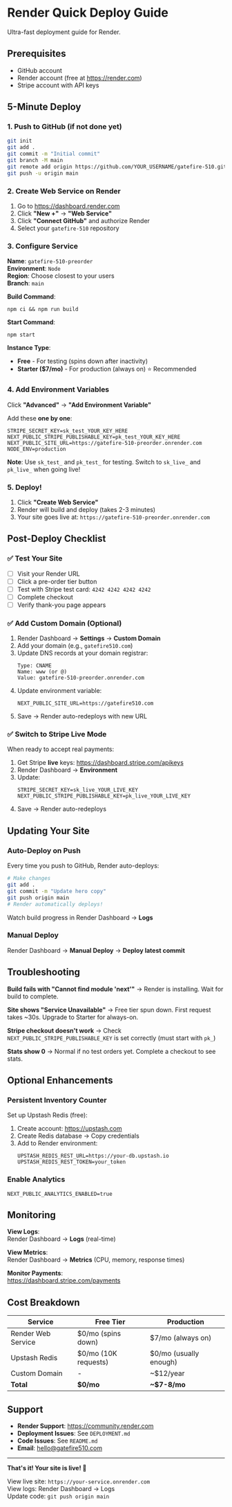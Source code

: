 # Render Quick Deploy Guide

Ultra-fast deployment guide for Render.

## Prerequisites
- GitHub account
- Render account (free at https://render.com)
- Stripe account with API keys

## 5-Minute Deploy

### 1. Push to GitHub (if not done yet)

```bash
git init
git add .
git commit -m "Initial commit"
git branch -M main
git remote add origin https://github.com/YOUR_USERNAME/gatefire-510.git
git push -u origin main
```

### 2. Create Web Service on Render

1. Go to https://dashboard.render.com
2. Click **"New +"** → **"Web Service"**
3. Click **"Connect GitHub"** and authorize Render
4. Select your `gatefire-510` repository

### 3. Configure Service

**Name**: `gatefire-510-preorder`  
**Environment**: `Node`  
**Region**: Choose closest to your users  
**Branch**: `main`  

**Build Command**:
```
npm ci && npm run build
```

**Start Command**:
```
npm start
```

**Instance Type**:
- **Free** - For testing (spins down after inactivity)
- **Starter ($7/mo)** - For production (always on) ⭐ Recommended

### 4. Add Environment Variables

Click **"Advanced"** → **"Add Environment Variable"**

Add these **one by one**:

```
STRIPE_SECRET_KEY=sk_test_YOUR_KEY_HERE
NEXT_PUBLIC_STRIPE_PUBLISHABLE_KEY=pk_test_YOUR_KEY_HERE
NEXT_PUBLIC_SITE_URL=https://gatefire-510-preorder.onrender.com
NODE_ENV=production
```

**Note**: Use `sk_test_` and `pk_test_` for testing. Switch to `sk_live_` and `pk_live_` when going live!

### 5. Deploy!

1. Click **"Create Web Service"**
2. Render will build and deploy (takes 2-3 minutes)
3. Your site goes live at: `https://gatefire-510-preorder.onrender.com`

## Post-Deploy Checklist

### ✅ Test Your Site

- [ ] Visit your Render URL
- [ ] Click a pre-order tier button
- [ ] Test with Stripe test card: `4242 4242 4242 4242`
- [ ] Complete checkout
- [ ] Verify thank-you page appears

### ✅ Add Custom Domain (Optional)

1. Render Dashboard → **Settings** → **Custom Domain**
2. Add your domain (e.g., `gatefire510.com`)
3. Update DNS records at your domain registrar:
   ```
   Type: CNAME
   Name: www (or @)
   Value: gatefire-510-preorder.onrender.com
   ```
4. Update environment variable:
   ```
   NEXT_PUBLIC_SITE_URL=https://gatefire510.com
   ```
5. Save → Render auto-redeploys with new URL

### ✅ Switch to Stripe Live Mode

When ready to accept real payments:

1. Get Stripe **live** keys: https://dashboard.stripe.com/apikeys
2. Render Dashboard → **Environment**
3. Update:
   ```
   STRIPE_SECRET_KEY=sk_live_YOUR_LIVE_KEY
   NEXT_PUBLIC_STRIPE_PUBLISHABLE_KEY=pk_live_YOUR_LIVE_KEY
   ```
4. Save → Render auto-redeploys

## Updating Your Site

### Auto-Deploy on Push

Every time you push to GitHub, Render auto-deploys:

```bash
# Make changes
git add .
git commit -m "Update hero copy"
git push origin main
# Render automatically deploys!
```

Watch build progress in Render Dashboard → **Logs**

### Manual Deploy

Render Dashboard → **Manual Deploy** → **Deploy latest commit**

## Troubleshooting

**Build fails with "Cannot find module 'next'"**
→ Render is installing. Wait for build to complete.

**Site shows "Service Unavailable"**
→ Free tier spun down. First request takes ~30s. Upgrade to Starter for always-on.

**Stripe checkout doesn't work**
→ Check `NEXT_PUBLIC_STRIPE_PUBLISHABLE_KEY` is set correctly (must start with `pk_`)

**Stats show 0**
→ Normal if no test orders yet. Complete a checkout to see stats.

## Optional Enhancements

### Persistent Inventory Counter

Set up Upstash Redis (free):

1. Create account: https://upstash.com
2. Create Redis database → Copy credentials
3. Add to Render environment:
   ```
   UPSTASH_REDIS_REST_URL=https://your-db.upstash.io
   UPSTASH_REDIS_REST_TOKEN=your_token
   ```

### Enable Analytics

```
NEXT_PUBLIC_ANALYTICS_ENABLED=true
```

## Monitoring

**View Logs**:  
Render Dashboard → **Logs** (real-time)

**View Metrics**:  
Render Dashboard → **Metrics** (CPU, memory, response times)

**Monitor Payments**:  
https://dashboard.stripe.com/payments

## Cost Breakdown

| Service | Free Tier | Production |
|---------|-----------|------------|
| Render Web Service | $0/mo (spins down) | $7/mo (always on) |
| Upstash Redis | $0/mo (10K requests) | $0/mo (usually enough) |
| Custom Domain | - | ~$12/year |
| **Total** | **$0/mo** | **~$7-8/mo** |

## Support

- **Render Support**: https://community.render.com
- **Deployment Issues**: See `DEPLOYMENT.md`
- **Code Issues**: See `README.md`
- **Email**: hello@gatefire510.com

---

**That's it! Your site is live! 🎉**

View live site: `https://your-service.onrender.com`  
View logs: Render Dashboard → Logs  
Update code: `git push origin main`
